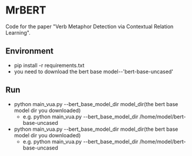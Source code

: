 # MrBERT

Code for the paper "Verb Metaphor Detection via Contextual Relation Learning".

## Environment

* pip install -r requirements.txt
* you need to download the bert base model--'bert-base-uncased'

## Run
* python main_vua.py --bert_base_model_dir model_dir(the bert base model dir you downloaded)
  * e.g. python main_vua.py --bert_base_model_dir /home/model/bert-base-uncased
* python main_vua.py --bert_base_model_dir model_dir(the bert base model dir you downloaded)
  * e.g. python main_vua.py --bert_base_model_dir /home/model/bert-base-uncased
